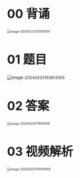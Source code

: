 # 00 背诵

<img src="https://cvp.oss-cn-shanghai.aliyuncs.com/picgo/202403231705768.png" alt="image-20240323170547614" style="zoom:50%;" />



# 01 题目

<img src="https://cvp.oss-cn-shanghai.aliyuncs.com/picgo/202403231538523.png" alt="image-20240323153814355" style="zoom: 67%;" />



# 02 答案

<img src="https://cvp.oss-cn-shanghai.aliyuncs.com/picgo/202403231718602.png" alt="image-20240323171834418" style="zoom:50%;" />



# 03 视频解析

<img src="https://cvp.oss-cn-shanghai.aliyuncs.com/picgo/202403231705784.png" alt="image-20240323170530555" style="zoom:50%;" />
